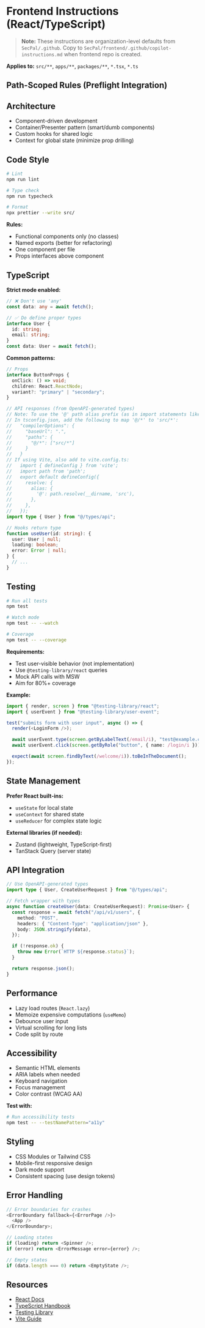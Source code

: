 <!--
SPDX-FileCopyrightText: 2025 SecPal
SPDX-License-Identifier: AGPL-3.0-or-later
-->

# Frontend Instructions (React/TypeScript)

> **Note:** These instructions are organization-level defaults from `SecPal/.github`.
> Copy to `SecPal/frontend/.github/copilot-instructions.md` when frontend repo is created.

**Applies to:** `src/**`, `apps/**`, `packages/**`, `*.tsx`, `*.ts`

## Path-Scoped Rules (Preflight Integration)

<!--
These rules can be activated for local preflight checks in frontend repo:

applyTo:
  - "src/**"
  - "apps/**"
  - "packages/ui/**"

rules:
  - "React + TS; check accessibility (a11y); provide Storybook stories for new components."
  - "API access: RTK/TanStack Query; types from the OpenAPI generator."
-->

## Architecture

- Component-driven development
- Container/Presenter pattern (smart/dumb components)
- Custom hooks for shared logic
- Context for global state (minimize prop drilling)

## Code Style

```bash
# Lint
npm run lint

# Type check
npm run typecheck

# Format
npx prettier --write src/
```

**Rules:**

- Functional components only (no classes)
- Named exports (better for refactoring)
- One component per file
- Props interfaces above component

## TypeScript

**Strict mode enabled:**

```typescript
// ❌ Don't use 'any'
const data: any = await fetch();

// ✅ Do define proper types
interface User {
  id: string;
  email: string;
}
const data: User = await fetch();
```

**Common patterns:**

```typescript
// Props
interface ButtonProps {
  onClick: () => void;
  children: React.ReactNode;
  variant?: "primary" | "secondary";
}

// API responses (from OpenAPI-generated types)
// Note: To use the '@' path alias prefix (as in import statements like `import x from '@/...'`), configure your project as follows:
// In tsconfig.json, add the following to map '@/*' to 'src/*':
//   "compilerOptions": {
//     "baseUrl": ".",
//     "paths": {
//       "@/*": ["src/*"]
//     }
//   }
// If using Vite, also add to vite.config.ts:
//   import { defineConfig } from 'vite';
//   import path from 'path';
//   export default defineConfig({
//     resolve: {
//       alias: {
//         '@': path.resolve(__dirname, 'src'),
//       },
//     },
//   });
import type { User } from "@/types/api";

// Hooks return type
function useUser(id: string): {
  user: User | null;
  loading: boolean;
  error: Error | null;
} {
  // ...
}
```

## Testing

```bash
# Run all tests
npm test

# Watch mode
npm test -- --watch

# Coverage
npm test -- --coverage
```

**Requirements:**

- Test user-visible behavior (not implementation)
- Use `@testing-library/react` queries
- Mock API calls with MSW
- Aim for 80%+ coverage

**Example:**

```typescript
import { render, screen } from "@testing-library/react";
import { userEvent } from "@testing-library/user-event";

test("submits form with user input", async () => {
  render(<LoginForm />);

  await userEvent.type(screen.getByLabelText(/email/i), "test@example.com");
  await userEvent.click(screen.getByRole("button", { name: /login/i }));

  expect(await screen.findByText(/welcome/i)).toBeInTheDocument();
});
```

## State Management

**Prefer React built-ins:**

- `useState` for local state
- `useContext` for shared state
- `useReducer` for complex state logic

**External libraries (if needed):**

- Zustand (lightweight, TypeScript-first)
- TanStack Query (server state)

## API Integration

```typescript
// Use OpenAPI-generated types
import type { User, CreateUserRequest } from "@/types/api";

// Fetch wrapper with types
async function createUser(data: CreateUserRequest): Promise<User> {
  const response = await fetch("/api/v1/users", {
    method: "POST",
    headers: { "Content-Type": "application/json" },
    body: JSON.stringify(data),
  });

  if (!response.ok) {
    throw new Error(`HTTP ${response.status}`);
  }

  return response.json();
}
```

## Performance

- Lazy load routes (`React.lazy`)
- Memoize expensive computations (`useMemo`)
- Debounce user input
- Virtual scrolling for long lists
- Code split by route

## Accessibility

- Semantic HTML elements
- ARIA labels when needed
- Keyboard navigation
- Focus management
- Color contrast (WCAG AA)

**Test with:**

```bash
# Run accessibility tests
npm test -- --testNamePattern="a11y"
```

## Styling

- CSS Modules or Tailwind CSS
- Mobile-first responsive design
- Dark mode support
- Consistent spacing (use design tokens)

## Error Handling

```typescript
// Error boundaries for crashes
<ErrorBoundary fallback={<ErrorPage />}>
  <App />
</ErrorBoundary>;

// Loading states
if (loading) return <Spinner />;
if (error) return <ErrorMessage error={error} />;

// Empty states
if (data.length === 0) return <EmptyState />;
```

## Resources

- [React Docs](https://react.dev)
- [TypeScript Handbook](https://www.typescriptlang.org/docs)
- [Testing Library](https://testing-library.com/react)
- [Vite Guide](https://vitejs.dev/guide)

